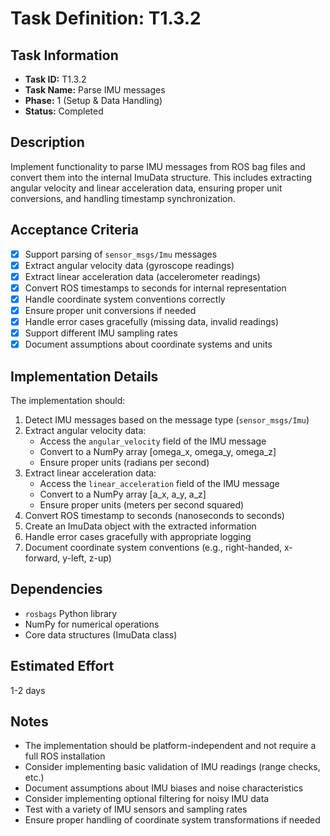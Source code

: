 # Task Definition: T1.3.2

## Task Information
- **Task ID:** T1.3.2
- **Task Name:** Parse IMU messages
- **Phase:** 1 (Setup & Data Handling)
- **Status:** Completed

## Description
Implement functionality to parse IMU messages from ROS bag files and convert them into the internal ImuData structure. This includes extracting angular velocity and linear acceleration data, ensuring proper unit conversions, and handling timestamp synchronization.

## Acceptance Criteria
- [x] Support parsing of `sensor_msgs/Imu` messages
- [x] Extract angular velocity data (gyroscope readings)
- [x] Extract linear acceleration data (accelerometer readings)
- [x] Convert ROS timestamps to seconds for internal representation
- [x] Handle coordinate system conventions correctly
- [x] Ensure proper unit conversions if needed
- [x] Handle error cases gracefully (missing data, invalid readings)
- [x] Support different IMU sampling rates
- [x] Document assumptions about coordinate systems and units

## Implementation Details
The implementation should:
1. Detect IMU messages based on the message type (`sensor_msgs/Imu`)
2. Extract angular velocity data:
   - Access the `angular_velocity` field of the IMU message
   - Convert to a NumPy array [omega_x, omega_y, omega_z]
   - Ensure proper units (radians per second)
3. Extract linear acceleration data:
   - Access the `linear_acceleration` field of the IMU message
   - Convert to a NumPy array [a_x, a_y, a_z]
   - Ensure proper units (meters per second squared)
4. Convert ROS timestamp to seconds (nanoseconds to seconds)
5. Create an ImuData object with the extracted information
6. Handle error cases gracefully with appropriate logging
7. Document coordinate system conventions (e.g., right-handed, x-forward, y-left, z-up)

## Dependencies
- `rosbags` Python library
- NumPy for numerical operations
- Core data structures (ImuData class)

## Estimated Effort
1-2 days

## Notes
- The implementation should be platform-independent and not require a full ROS installation
- Consider implementing basic validation of IMU readings (range checks, etc.)
- Document assumptions about IMU biases and noise characteristics
- Consider implementing optional filtering for noisy IMU data
- Test with a variety of IMU sensors and sampling rates
- Ensure proper handling of coordinate system transformations if needed
